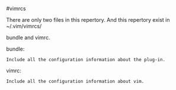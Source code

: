 #vimrcs

There are only two files in this repertory. 
And this repertory exist in ~/.vim/vimrcs/

bundle and vimrc.

bundle:

    Include all the configuration information about the plug-in.

vimrc:
    
    Include all the configuration information about vim.
